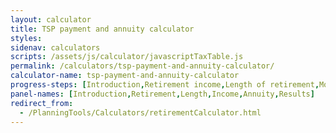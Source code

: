 ```yaml
---
layout: calculator
title: TSP payment and annuity calculator
styles:
sidenav: calculators
scripts: /assets/js/calculator/javascriptTaxTable.js
permalink: /calculators/tsp-payment-and-annuity-calculator/
calculator-name: tsp-payment-and-annuity-calculator
progress-steps: [Introduction,Retirement income,Length of retirement,Monthly income,Annuity options,Results]
panel-names: [Introduction,Retirement,Length,Income,Annuity,Results]
redirect_from:
  - /PlanningTools/Calculators/retirementCalculator.html
---
```

